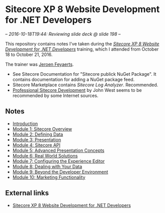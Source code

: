 # Sitecore XP 8 Website Development for .NET Developers

*– 2016-10-18T19:44: Reviewing slide deck @ slide 198 –*

This repository contains notes I've taken during the *[Sitecore XP 8 Website Development for .NET Developers][1]*
training, which I attended from October 18 to October 21, 2016.

The trainer was [Jeroen Feyaerts][2].

* See Sitecore Documentation for "Sitecore publick NuGet Package". It contains documentation for adding a NuGet package
feed.
* Sitecore Marketplace contains *Sitecore Log Analyzer*. Recommended.
* [Professional Sitecore Development][3] by John West seems to be recommended by some Internet sources.

## Notes

* [Introduction](introduction.md)
* [Module 1: Sitecore Overview](module-1.md)
* [Module 2: Defining Data](module-2.md)
* [Module 3: Presentation](module-3.md)
* [Module 4: Sitecore API](module-4.md)
* [Module 5: Advanced Presentation Concepts](module-5.md)
* [Module 6: Real World Solutions](module-6.md)
* [Module 7: Configuring the Experience Editor](module-7.md)
* [Module 8: Dealing with Your Data](module-8.md)
* [Module 9: Beyond the Developer Environment](module-9.md)
* [Module 10: Marketing Functionality](module-10.md)

## External links

* [Sitecore XP 8 Website Development for .NET Developers][1]

[1]: http://www.sitecore.net/fr-be/services-and-support/training/classroom-training/back-end-developers/wnd8-sitecore-website-development-for-net-developers
[2]: https://www.linkedin.com/in/jeroen-feyaerts-7777b391
[3]: https://www.safaribooksonline.com/library/view/professional-sitecore-development/9781118235256/
